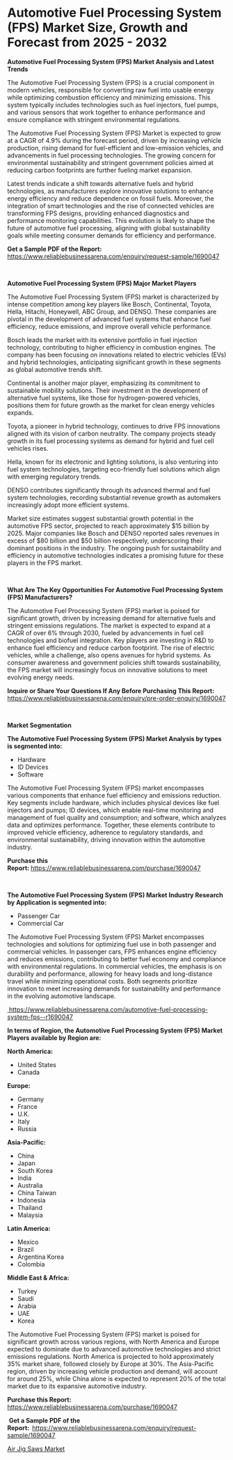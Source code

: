 <p><h1>Automotive Fuel Processing System (FPS) Market Size, Growth and Forecast from 2025 - 2032</h1></p><p><strong>Automotive Fuel Processing System (FPS) Market Analysis and Latest Trends</strong></p>
<p><p>The Automotive Fuel Processing System (FPS) is a crucial component in modern vehicles, responsible for converting raw fuel into usable energy while optimizing combustion efficiency and minimizing emissions. This system typically includes technologies such as fuel injectors, fuel pumps, and various sensors that work together to enhance performance and ensure compliance with stringent environmental regulations. </p><p>The Automotive Fuel Processing System (FPS) Market is expected to grow at a CAGR of 4.9% during the forecast period, driven by increasing vehicle production, rising demand for fuel-efficient and low-emission vehicles, and advancements in fuel processing technologies. The growing concern for environmental sustainability and stringent government policies aimed at reducing carbon footprints are further fueling market expansion. </p><p>Latest trends indicate a shift towards alternative fuels and hybrid technologies, as manufacturers explore innovative solutions to enhance energy efficiency and reduce dependence on fossil fuels. Moreover, the integration of smart technologies and the rise of connected vehicles are transforming FPS designs, providing enhanced diagnostics and performance monitoring capabilities. This evolution is likely to shape the future of automotive fuel processing, aligning with global sustainability goals while meeting consumer demands for efficiency and performance.</p></p>
<p><strong>Get a Sample PDF of the Report:&nbsp;</strong> <a href="https://www.reliablebusinessarena.com/enquiry/request-sample/1690047?utm_campaign=2942&utm_medium=2&utm_source=Github&utm_content=ia&utm_term=26032025&utm_id=automotive-fuel-processing-system-fps">https://www.reliablebusinessarena.com/enquiry/request-sample/1690047</a></p>
<p>&nbsp;</p>
<p><strong>Automotive Fuel Processing System (FPS) Major Market Players</strong></p>
<p><p>The Automotive Fuel Processing System (FPS) market is characterized by intense competition among key players like Bosch, Continental, Toyota, Hella, Hitachi, Honeywell, ABC Group, and DENSO. These companies are pivotal in the development of advanced fuel systems that enhance fuel efficiency, reduce emissions, and improve overall vehicle performance.</p><p>Bosch leads the market with its extensive portfolio in fuel injection technology, contributing to higher efficiency in combustion engines. The company has been focusing on innovations related to electric vehicles (EVs) and hybrid technologies, anticipating significant growth in these segments as global automotive trends shift.</p><p>Continental is another major player, emphasizing its commitment to sustainable mobility solutions. Their investment in the development of alternative fuel systems, like those for hydrogen-powered vehicles, positions them for future growth as the market for clean energy vehicles expands.</p><p>Toyota, a pioneer in hybrid technology, continues to drive FPS innovations aligned with its vision of carbon neutrality. The company projects steady growth in its fuel processing systems as demand for hybrid and fuel cell vehicles rises.</p><p>Hella, known for its electronic and lighting solutions, is also venturing into fuel system technologies, targeting eco-friendly fuel solutions which align with emerging regulatory trends.</p><p>DENSO contributes significantly through its advanced thermal and fuel system technologies, recording substantial revenue growth as automakers increasingly adopt more efficient systems.</p><p>Market size estimates suggest substantial growth potential in the automotive FPS sector, projected to reach approximately $15 billion by 2025. Major companies like Bosch and DENSO reported sales revenues in excess of $80 billion and $50 billion respectively, underscoring their dominant positions in the industry. The ongoing push for sustainability and efficiency in automotive technologies indicates a promising future for these players in the FPS market.</p></p>
<p>&nbsp;</p>
<p><strong>What Are The Key Opportunities For Automotive Fuel Processing System (FPS) Manufacturers?</strong></p>
<p><p>The Automotive Fuel Processing System (FPS) market is poised for significant growth, driven by increasing demand for alternative fuels and stringent emissions regulations. The market is expected to expand at a CAGR of over 6% through 2030, fueled by advancements in fuel cell technologies and biofuel integration. Key players are investing in R&D to enhance fuel efficiency and reduce carbon footprint. The rise of electric vehicles, while a challenge, also opens avenues for hybrid systems. As consumer awareness and government policies shift towards sustainability, the FPS market will increasingly focus on innovative solutions to meet evolving energy needs.</p></p>
<p><strong>Inquire or Share Your Questions If Any Before Purchasing This Report:</strong> <a href="https://www.reliablebusinessarena.com/enquiry/pre-order-enquiry/1690047?utm_campaign=2942&utm_medium=2&utm_source=Github&utm_content=ia&utm_term=26032025&utm_id=automotive-fuel-processing-system-fps">https://www.reliablebusinessarena.com/enquiry/pre-order-enquiry/1690047</a></p>
<p>&nbsp;</p>
<p><strong>Market Segmentation</strong></p>
<p><strong>The Automotive Fuel Processing System (FPS) Market Analysis by types is segmented into:</strong></p>
<p><ul><li>Hardware</li><li>ID Devices</li><li>Software</li></ul></p>
<p><p>The Automotive Fuel Processing System (FPS) market encompasses various components that enhance fuel efficiency and emissions reduction. Key segments include hardware, which includes physical devices like fuel injectors and pumps; ID devices, which enable real-time monitoring and management of fuel quality and consumption; and software, which analyzes data and optimizes performance. Together, these elements contribute to improved vehicle efficiency, adherence to regulatory standards, and environmental sustainability, driving innovation within the automotive industry.</p></p>
<p><strong>Purchase this Report:&nbsp;</strong><a href="https://www.reliablebusinessarena.com/purchase/1690047?utm_campaign=2942&utm_medium=2&utm_source=Github&utm_content=ia&utm_term=26032025&utm_id=automotive-fuel-processing-system-fps">https://www.reliablebusinessarena.com/purchase/1690047</a></p>
<p>&nbsp;</p>
<p><strong>The Automotive Fuel Processing System (FPS) Market Industry Research by Application is segmented into:</strong></p>
<p><ul><li>Passenger Car</li><li>Commercial Car</li></ul></p>
<p><p>The Automotive Fuel Processing System (FPS) Market encompasses technologies and solutions for optimizing fuel use in both passenger and commercial vehicles. In passenger cars, FPS enhances engine efficiency and reduces emissions, contributing to better fuel economy and compliance with environmental regulations. In commercial vehicles, the emphasis is on durability and performance, allowing for heavy loads and long-distance travel while minimizing operational costs. Both segments prioritize innovation to meet increasing demands for sustainability and performance in the evolving automotive landscape.</p></p>
<p><a href="https://www.reliablebusinessarena.com/automotive-fuel-processing-system-fps--r1690047?utm_campaign=2942&utm_medium=2&utm_source=Github&utm_content=ia&utm_term=26032025&utm_id=automotive-fuel-processing-system-fps">&nbsp;https://www.reliablebusinessarena.com/automotive-fuel-processing-system-fps--r1690047</a></p>
<p><strong>In terms of Region, the Automotive Fuel Processing System (FPS) Market Players available by Region are:</strong></p>
<p>
    <p> <strong> North America: </strong>
        <ul>
            <li>United States</li>
            <li>Canada</li>
        </ul>
        </p> 
    <p> <strong> Europe: </strong>
        <ul>
            <li>Germany</li>
            <li>France</li>
            <li>U.K.</li>
            <li>Italy</li>
            <li>Russia</li>
        </ul>
        </p> 
    <p> <strong> Asia-Pacific: </strong>
        <ul>
            <li>China</li>
            <li>Japan</li>
            <li>South Korea</li>
            <li>India</li>
            <li>Australia</li>
            <li>China Taiwan</li>
            <li>Indonesia</li>
            <li>Thailand</li>
            <li>Malaysia</li>
        </ul>
        </p> 
    <p> <strong> Latin America: </strong>
        <ul>
            <li>Mexico</li>
            <li>Brazil</li>
            <li>Argentina Korea</li>
            <li>Colombia</li>
        </ul>
        </p> 
    <p> <strong> Middle East & Africa: </strong>
        <ul>
            <li>Turkey</li>
            <li>Saudi</li>
            <li>Arabia</li>
            <li>UAE</li>
            <li>Korea</li>
        </ul>
    </p>
    </p>
<p><p>The Automotive Fuel Processing System (FPS) market is poised for significant growth across various regions, with North America and Europe expected to dominate due to advanced automotive technologies and strict emissions regulations. North America is projected to hold approximately 35% market share, followed closely by Europe at 30%. The Asia-Pacific region, driven by increasing vehicle production and demand, will account for around 25%, while China alone is expected to represent 20% of the total market due to its expansive automotive industry.</p></p>
<p><strong>Purchase this Report: </strong><a href="https://www.reliablebusinessarena.com/purchase/1690047?utm_campaign=2942&utm_medium=2&utm_source=Github&utm_content=ia&utm_term=26032025&utm_id=automotive-fuel-processing-system-fps">https://www.reliablebusinessarena.com/purchase/1690047</a></p>
<p>&nbsp;<strong>Get a Sample PDF of the Report:&nbsp;&nbsp;</strong><a href="https://www.reliablebusinessarena.com/enquiry/request-sample/1690047?utm_campaign=2942&utm_medium=2&utm_source=Github&utm_content=ia&utm_term=26032025&utm_id=automotive-fuel-processing-system-fps">https://www.reliablebusinessarena.com/enquiry/request-sample/1690047</a></p>
<p><strong></strong></p>
<p><p><a href="https://github.com/chkrselia/Market-Research-Report-List-1/blob/main/air-jig-saws-market.md?utm_campaign=2942&utm_medium=2&utm_source=Github&utm_content=ia&utm_term=26032025&utm_id=automotive-fuel-processing-system-fps">Air Jig Saws Market</a></p></p>